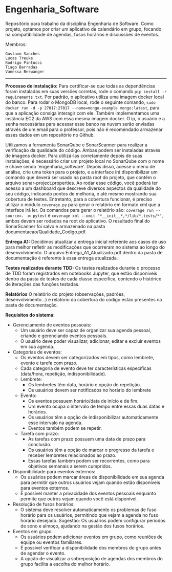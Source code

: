 # Engenharia_Software
Repositório para trabalho da disciplina Engenharia de Software. Como projeto, optamos por criar um aplicativo de calendário em grupo, focando na compatibilidade de agendas, fusos horários e discussões de eventos.

Membros:

    Gustavo Sanches
    Lucas Treuke
    Rodrigo Pintucci
    Tiago Barradas
    Vanessa Berwanger

<hr>

**Processo de instalação:**
Para certificar-se que todas as dependências foram instaladas em suas versões corretas, rode o comando `pip install -r requirements.txt`. Por padrão, o aplicativo utiliza uma imagem docker local do banco. Para rodar o MongoDB local, rode o seguinte comando, `sudo docker run -d -p 27017:27017 --name=mongo-example mongo:latest`, para que a aplicação consiga interagir com ele. Também implementamos  uma instância EC2 da AWS com essa mesma imagem docker. O ip, o usuário e a senha necessárias para acessar esse banco na nuvem serão enviadas através de um email para o professor, pois não é recomendado armazenar esses dados em um repositório no Github.

Utilizamos a ferramenta SonarQube e SonarScanner para realizar a verificação da qualidade do código. Ambas podem ser instaladas através de imagens docker. Para utilizá-las corretamente depois de suas instalações, é necessário criar um projeto local no SonarQube com o nome e chave sendo 'engenharia_software'. Depois disso, acesse o menu de análise, crie uma token para o projeto, e a interface irá disponibilizar um comando que deverá ser usado na pasta root do projeto, que contém o arquivo sonar-project.properties. Ao rodar esse código, você poderá ter acesso a um dashboard que descreve diversos aspectos da qualidade do seu código, indicando pontos de melhoria, e até mesmo mostrando sua cobertura de testes. Entretanto, para a cobertura funcionar, é preciso utilizar o módulo `coverage.py` para gerar o relatório em formato xml que a interface irá ler. Os comandos para gerar o relatório são: `coverage run --source=. -m pytest` e `coverage xml --omit "*__init__*,*/lib/*,tests/*"`, ambos devem ser rodados na root do aplicativo. O resultado final do SonarScanner foi salvo e armazenado na pasta documentacao/Qualidade_Codigo.pdf.

**Entrega A1:**
Decidimos atualizar a entrega inicial referente aos casos de uso para melhor refletir as modificações que ocorreram no sistema ao longo do desenvolvimento. O arquivo Entrega_A1_Atualizado.pdf dentro da pasta de documentação é referente à essa entrega atualizada.

**Testes realizados durante TDD:**
Os testes realizados durante o processo de TDD foram registrados em notebooks Jupyter, que estão disponíveis dentro da pasta de testes de cada classe específica, contendo o histórico de iterações das funções testadas. 

**Relatórios**
O relatório do projeto (observações, padrões, desenvolvimento...) e relatório da cobertura do código estão presentes na pasta de documentação. 

**Requisitos do sistema:**
-   Gerenciamento de eventos pessoais:
    -   Um usuário deve ser capaz de organizar sua agenda pessoal, criando e gerenciando eventos pessoais.
    -   O usuário deve poder visualizar, adicionar, editar e excluir eventos em sua agenda.
-   Categorias de eventos:
    -   Os eventos devem ser categorizados em tipos, como lembrete, evento e tarefa com prazo.
    -   Cada categoria de evento deve ter características específicas (data/hora, repetição, indisponibilidade).
    -   Lembrete:
        -   Os lembretes têm data, horário e opção de repetição.
        -   Os usuários devem ser notificados no horário do lembrete
    -   Evento:
        -   Os eventos possuem horário/data de início e de fim.
        -   Um evento ocupa o intervalo de tempo entre essas duas datas e horários.
        -   Os usuários têm a opção de indisponibilizar automaticamente esse intervalo na agenda.
        -   Eventos também podem se repetir.
    -   Tarefa com prazo:
        -   As tarefas com prazo possuem uma data de prazo para conclusão.
        -   Os usuários têm a opção de marcar o progresso da tarefa e receber lembretes relacionados ao prazo.
        -   Essas tarefas também podem ser recorrentes, como para objetivos semanais a serem cumpridos.
-   Disponibilidade para eventos externos:
    -   Os usuários podem marcar áreas de disponibilidade em sua agenda para permitir que outros usuários vejam quando estão disponíveis para eventos externos.
    -   É possível manter a privacidade dos eventos pessoais enquanto permite que outros vejam quando você está disponível.
-   Resolução de fusos horários:
    -   O sistema deve resolver automaticamente os problemas de fuso horário para os usuários, permitindo que vejam a agenda no fuso horário desejado. Sugestão: Os usuários podem configurar períodos de sono e almoço, ajudando na gestão dos fusos horários.
-   Eventos em grupo:
    -   Os usuários podem adicionar eventos em grupo, como reuniões de equipe ou eventos familiares.
    -   É possível verificar a disponibilidade dos membros do grupo antes de agendar o evento.
    -   A opção de visualizar a sobreposição de agendas dos membros do grupo facilita a escolha do melhor horário.
